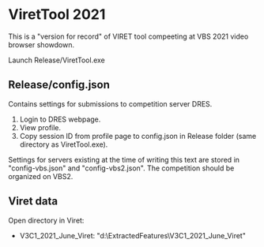 # ViretTool 2021

This is a "version for record" of VIRET tool compeeting at VBS 2021 video browser showdown.

Launch Release/ViretTool.exe

## Release/config.json

Contains settings for submissions to competition server DRES.

1. Login to DRES webpage.
2. View profile.
3. Copy session ID from profile page to config.json in Release folder (same directory as ViretTool.exe).

Settings for servers existing at the time of writing this text are stored in "config-vbs.json" and "config-vbs2.json".
The competition should be organized on VBS2.

## Viret data

Open directory in Viret: 

- V3C1_2021_June_Viret: "d:\ExtractedFeatures\V3C1_2021_June_Viret\"
